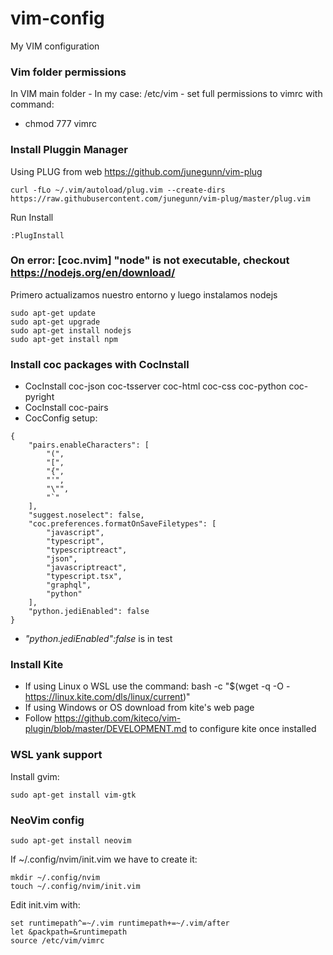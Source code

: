 # vim-config
My VIM configuration 



### Vim folder permissions
In VIM main folder - In my case: /etc/vim - set full permissions to vimrc with command:
- chmod 777 vimrc


### Install Pluggin Manager

Using PLUG from web https://github.com/junegunn/vim-plug
```
curl -fLo ~/.vim/autoload/plug.vim --create-dirs https://raw.githubusercontent.com/junegunn/vim-plug/master/plug.vim
 ```
Run Install
```
:PlugInstall
```


### On error: [coc.nvim] "node" is not executable, checkout https://nodejs.org/en/download/
Primero actualizamos nuestro entorno y luego instalamos nodejs
```
sudo apt-get update
sudo apt-get upgrade
sudo apt-get install nodejs
sudo apt-get install npm
 ```

### Install coc packages with CocInstall
- CocInstall coc-json coc-tsserver coc-html coc-css coc-python coc-pyright
- CocInstall coc-pairs
- CocConfig setup: 
```
{
	"pairs.enableCharacters": [
		"(",
		"[",
		"{",
		"'",
		"\"",
		"`"
	],
	"suggest.noselect": false,
	"coc.preferences.formatOnSaveFiletypes": [
		"javascript",
		"typescript",
		"typescriptreact",
		"json",
		"javascriptreact",
		"typescript.tsx",
		"graphql",
		"python"
	],
	"python.jediEnabled": false
}
```
- *"python.jediEnabled":false* is in test

### Install Kite
- If using Linux o WSL use the command: bash -c "$(wget -q -O - https://linux.kite.com/dls/linux/current)"
- If using Windows or OS download from kite's web page
- Follow https://github.com/kiteco/vim-plugin/blob/master/DEVELOPMENT.md to configure kite once installed

### WSL yank support
Install gvim: 
```
sudo apt-get install vim-gtk
```

### NeoVim config
```
sudo apt-get install neovim

```
If ~/.config/nvim/init.vim we have to create it:
```
mkdir ~/.config/nvim
touch ~/.config/nvim/init.vim
```
Edit init.vim with:
```
set runtimepath^=~/.vim runtimepath+=~/.vim/after
let &packpath=&runtimepath
source /etc/vim/vimrc
```
